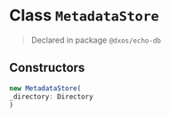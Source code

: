 # Class `MetadataStore`
> Declared in package `@dxos/echo-db`

## Constructors
```ts
new MetadataStore(
_directory: Directory
)
```
